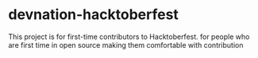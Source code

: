 # devnation-hacktoberfest
This project is for first-time contributors to Hacktoberfest.
for people who are first time in open source 
making them comfortable with contribution
